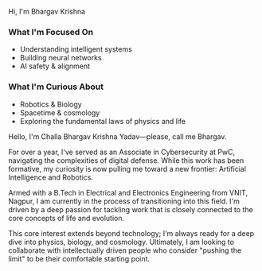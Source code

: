 Hi, I'm Bhargav Krishna

### What I'm Focused On
- Understanding intelligent systems
- Building neural networks
- AI safety & alignment

### What I'm Curious About
- Robotics & Biology
- Spacetime & cosmology
- Exploring the fundamental laws of physics and life


Hello, I'm Challa Bhargav Krishna Yadav—please, call me Bhargav.

For over a year, I've served as an Associate in Cybersecurity at PwC, navigating the complexities of digital defense. While this work has been formative, my curiosity is now pulling me toward a new frontier: Artificial Intelligence and Robotics.

Armed with a B.Tech in Electrical and Electronics Engineering from VNIT, Nagpur, I am currently in the process of transitioning into this field. I'm driven by a deep passion for tackling work that is closely connected to the core concepts of life and evolution.

This core interest extends beyond technology; I'm always ready for a deep dive into physics, biology, and cosmology. Ultimately, I am looking to collaborate with intellectually driven people who consider "pushing the limit" to be their comfortable starting point.
